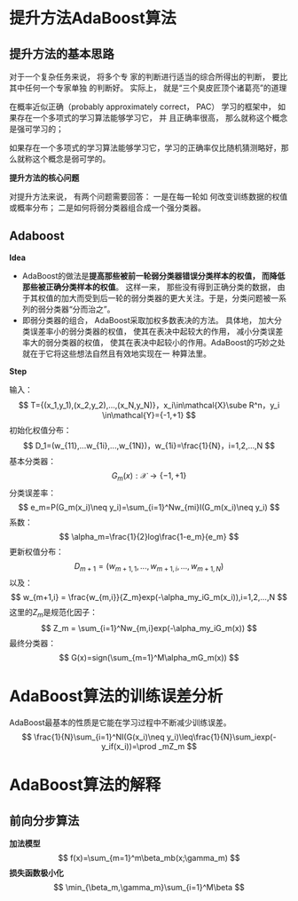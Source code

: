 # 提升方法AdaBoost算法

## 提升方法的基本思路

对于一个复杂任务来说， 将多个专 家的判断进行适当的综合所得出的判断， 要比其中任何一个专家单独 的判断好。 实际上， 就是“三个臭皮匠顶个诸葛亮”的道理  

 在概率近似正确（probably approximately correct， PAC） 学习的框架中， 如果存在一个多项式的学习算法能够学习它， 并 且正确率很高， 那么就称这个概念是强可学习的； 

如果存在一个多项式的学习算法能够学习它，学习的正确率仅比随机猜测略好，那么就称这个概念是弱可学的。

**提升方法的核心问题**

对提升方法来说， 有两个问题需要回答： 一是在每一轮如 何改变训练数据的权值或概率分布； 二是如何将弱分类器组合成一个强分类器。

## Adaboost

**Idea**

- AdaBoost的做法是**提高那些被前一轮弱分类器错误分类样本的权值， 而降低那些被正确分类样本的权值**。 这样一来， 那些没有得到正确分类的数据， 由于其权值的加大而受到后一轮的弱分类器的更大关注。于是，分类问题被一系列的弱分类器“分而治之”。 
- 即弱分类器的组合， AdaBoost采取加权多数表决的方法。 具体地， 加大分类误差率小的弱分类器的权值， 使其在表决中起较大的作用， 减小分类误差率大的弱分类器的权值， 使其在表决中起较小的作用。AdaBoost的巧妙之处就在于它将这些想法自然且有效地实现在一 种算法里。  

**Step**

输入：
$$
T={(x_1,y_1),(x_2,y_2),...,(x_N,y_N)}，x_i\in\mathcal{X}\sube R^n，y_i \in\mathcal{Y}={-1,+1}
$$
初始化权值分布：
$$
D_1=(w_{11},...w_{1i},...,w_{1N})，w_{1i}=\frac{1}{N}，i=1,2,...,N
$$
基本分类器：
$$
G_m(x): \mathcal{X}\to\{-1,+1\}
$$
分类误差率：
$$
e_m=P(G_m(x_i)\neq y_i)=\sum_{i=1}^Nw_{mi}I(G_m(x_i)\neq y_i)
$$
系数：
$$
\alpha_m=\frac{1}{2}log\frac{1-e_m}{e_m}
$$
更新权值分布：
$$
D_{m+1}=(w_{m+1,1},...,w_{m+1,i},...,w_{m+1,N})
$$
以及：
$$
w_{m+1,i} = \frac{w_{m,i}}{Z_m}exp(-\alpha_my_iG_m(x_i)),i=1,2,...,N
$$
这里的$Z_m$是规范化因子：
$$
Z_m = \sum_{i=1}^Nw_{m,i}exp(-\alpha_my_iG_m(x))
$$
最终分类器：
$$
G(x)=sign(\sum_{m=1}^M\alpha_mG_m(x))
$$


# AdaBoost算法的训练误差分析

AdaBoost最基本的性质是它能在学习过程中不断减少训练误差。
$$
\frac{1}{N}\sum_{i=1}^NI(G(x_i)\neq y_i)\leq\frac{1}{N}\sum_iexp(-y_if(x_i))=\prod
_mZ_m
$$




# AdaBoost算法的解释

## 前向分步算法

**加法模型**
$$
f(x)=\sum_{m=1}^m\beta_mb(x;\gamma_m)
$$
**损失函数极小化**
$$
\min_{\beta_m,\gamma_m}\sum_{i=1}^M\beta
$$








































